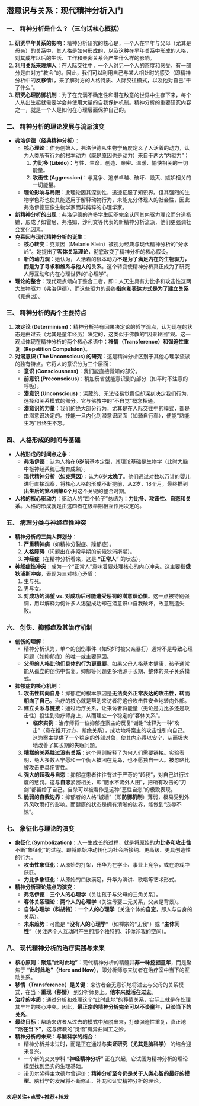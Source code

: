 ## 潜意识与关系：现代精神分析入门

### 一、 精神分析是什么？（三句话核心概括）
1.  **研究早年关系的影响**：精神分析研究的核心是，一个人在早年与父母（尤其是母亲）的关系中，其人格是如何形成的，以及这种在早年关系中形成的人格，对其成年以后的生活、工作和亲密关系会产生什么样的影响。
2.  **利用关系来理解人**：在人际交往中，一个人对另一个人的态度和感受，有一部分是由对方“教会”的。因此，我们可以利用自己与某人相处时的感受（即精神分析中的**反移情**），来了解对方的人格特质、人际交往模式，以及他对自己“干了什么”。
3.  **研究心理防御机制**：为了在充满不确定性和潜在敌意的世界中生存下来，每个人从出生起就需要学会并使用大量的自我保护机制。精神分析的重要研究内容之一，就是一个人是如何在心理层面保护自己的。

### 二、 精神分析的理论发展与流派演变
*   **弗洛伊德（经典精神分析）**：
    *   **核心理论**：作为创始人，弗洛伊德从生物学角度定义了人活着的动力，认为人类所有行为的根本动力（既是原因也是动力）来自于两大“内驱力”：
        1.  **力比多 (Libido)**：与性、生命、创造、亲密、温暖、愉快相关的一切能量。
        2.  **攻击性 (Aggression)**：与竞争、追求卓越、破坏、毁灭、嫉妒相关的一切能量。
    *   **理论影响与局限**：此理论因其深刻性，迅速征服了知识界。但其强烈的生物学色彩也使其能适用于解释动物行为，未能充分体现人的社会性，因此弗洛伊德更像生物学家而非纯粹的心理学家。
*   **新精神分析的出现**：弗洛伊德的许多学生因不完全认同其内驱力理论而分道扬镳，形成了如霍尼、弗洛姆、沙利文等代表的新精神分析流派，他们更强调社会文化因素。
*   **克莱因与现代精神分析的诞生**：
    *   **核心转变**：克莱因（Melanie Klein）被视为经典与现代精神分析的“分水岭”。她提出了**客体关系理论**，彻底改变了精神分析的核心假设。
    *   **新的动力观**：她认为，人活着的根本动力**不是为了满足内在的生物驱力，而是为了寻求和维系与他人的关系**。这个转变使精神分析真正成为了研究人际互动和内在心理世界的“心理学”。
*   **理论的整合**：现代观点倾向于整合二者，即：人天生具有力比多和攻击性这两大生物驱力（弗洛伊德），而这些驱力的最终**指向和表达方式是为了建立关系**（克莱因）。

### 三、 精神分析的两个主要特点
1.  **决定论 (Determinism)**：精神分析持有因果决定论的哲学观点，认为现在的状态是由过去（尤其是童年经历）决定的，这类似于佛教的“因果轮回”观。这一观点体现在精神分析的两个核心术语中：**移情（Transference）**和**强迫性重复（Repetition Compulsion）**。
2.  **对潜意识 (The Unconscious) 的研究**：这是精神分析区别于其他心理学流派的独有特点。它将人的意识分为三个层面：
    *   **意识 (Consciousness)**：我们能直接觉知的部分。
    *   **前意识 (Preconscious)**：稍加反省就能意识到的部分（如平时不注意的呼吸）。
    *   **潜意识 (Unconscious)**：深藏的、无法轻易觉察但却深刻决定我们行为、选择和关系模式的部分。它与佛教中的“不自觉”概念相通。
    *   **潜意识的力量**：我们的绝大部分行为，尤其是在人际交往中的模式，都是由潜意识决定的。技能一旦内化到潜意识层面（如骑自行车），便能“熟能生巧”且终生不忘。

### 四、 人格形成的时间与基础
*   **人格形成的时间点之争**：
    *   **弗洛伊德**：认为人格在**6岁前**基本定型，其理论基础是生物学（此时大脑中枢神经系统已发育成熟）。
    *   **现代精神分析（如克莱因）**：认为6岁**太晚了**。他们通过对数以万计的婴儿进行直接观察，将核心人格的形成不断提前，从2岁、18个月，最终推到**出生后的第4到第6个月**这个关键的整合时期。
*   **人格的核心驱动力**：驱动人的“四个轮子”总结为：**力比多、攻击性、自恋和关系**。人格的形成就是由这四者在极早期相互作用决定的。

### 五、 病理分类与神经症性冲突
*   **精神分析的三类人群划分**：
    1.  **严重精神病**（如精神分裂症、躁郁症）。
    2.  **人格障碍**（问题出在非常早期的前俄狄浦斯期）。
    3.  **神经症**（在精神分析看来，这是 **“正常人”** 的状态）。
*   **神经症性冲突**：成为一个“正常人”意味着要处理核心的内心冲突。这主要指**俄狄浦斯冲突**，表现为三对核心矛盾：
    1.  生与死。
    2.  男与女。
    3.  **对成功的渴望 vs. 对成功后可能遭受惩罚的潜意识恐惧**。这一点被特别强调，用以解释为何许多人渴望成功却在潜意识中自我破坏，故意制造失败。

### 六、 创伤、抑郁症及其治疗机制
*   **创伤的理解**：
    *   精神分析认为，单个的创伤事件（如5岁时被父亲暴打）通常不是导致心理问题（如抑郁症）的唯一或主要原因。
    *   **父母的人格比他们具体的行为更重要**。如果父母人格基本健康，孩子通常能从孤立的创伤中恢复。抑郁等问题更多地源于长期、整体的亲子关系模式。
*   **抑郁症的核心机制**：
    1.  **攻击性转向自身**：抑郁症的根本原因是**无法向外正常表达的攻击性，转而朝向了自己**。治疗的核心就是帮助来访者将这份攻击性安全地转向外部。
    2.  **建立关系与链接**：通过治疗关系，让来访者将能量（无论是力比多还是攻击性）投注到治疗师身上，从而建立一个稳定的“客体关系”。
        *   **临床实例**：治疗师将一位抑郁症案主的反复“谢谢”诠释为一种“攻击”（意在推开对方、断绝关系），成功地将案主的攻击性引向自己。这为案主提供了一个稳定的外部对象，使其内心得以安宁，从而极大地改善了其长期的失眠问题。
    3.  **糟糕的关系胜过没有关系**：这个原则解释了为何人们需要链接。实验表明，绝大多数人宁愿和一个仇人被困在荒岛，也不愿独自一人。被忽略比被攻击更具伤害性。
    4.  **强大的超我与自恋**：抑郁症患者往往有过于严苛的“超我”，对自己进行过度的惩罚。这与**自恋**紧密相关，即“肥水不流外人田”，把所有攻击的“刀剑”都留给了自己。自杀可以被看作是这种“恶性自恋”的极致表现。
    5.  **脆弱的自我边界**：抑郁者的人格“城墙”（即**防御机制**）薄弱，极易受到外界风吹雨打的影响。而健康的状态是拥有清晰的边界，能做到“宠辱不惊”。

### 七、 象征化与理论的演变
*   **象征化 (Symbolization)**：人一生成长的过程，就是将原始的**力比多和攻击性**不断“象征化”的过程。即将原始冲动转化为社会所接纳、更高级、更具创造性的行为。
    *   **攻击性象征化**：从原始的打架，升华为在学业、事业上竞争，或在游戏中获胜。
    *   **力比多象征化**：从原始的口欲满足，升华为演讲、歌唱等艺术形式。
*   **精神分析理论焦点的演变**：
    *   **弗洛伊德**：**三个人的心理学**（关注孩子与父母的三角关系）。
    *   **客体关系理论**：**两个人的心理学**（关注母婴二元关系，父亲是背景）。
    *   **自体心理学（科胡特）**：**一个人的心理学**（关注个体的**自恋**，即人与自身的关系）。
    *   **未来趋势**：可能是 **“没有人的心理学”**（如禅宗的“无我”）或 **“主体间性”**（关注两个人互动时产生的那个独特的、非你非我的空间）。

### 八、 现代精神分析的治疗实践与未来
*   **核心原则：聚焦“此时此地”**：现代精神分析的精髓**并非一味挖掘童年**，而是聚焦于 **“此时此地”（Here and Now）**，即分析师与来访者在治疗室中当下的互动关系。
*   **移情（Transference）是关键**：来访者会无意识地将过去与父母的关系模式，在当下**重现（移情）** 到分析师身上。**他本来就活在过去**。
*   **治疗的本质**：通过分析和处理这个“此时此地”的移情关系，实际上就是在处理其早年的核心冲突。因此，**最正宗的精神分析完全可以不谈童年，只谈当下的关系**。
*   **最终目标**：帮助来访者从过去的模式中解脱出来，打破强迫性重复，真正地 **“活在当下”**，这与佛教的“觉悟”有异曲同工之妙。
*   **精神分析的未来：与脑科学的结合**：
    *   精神分析并未过时，而是正在通过与**实证研究（尤其是脑科学）** 的结合迎来复兴。
    *   一个新的交叉学科 **“神经精神分析”** 正在兴起，它试图为精神分析的理论模型找到坚实的生理基础。
    *   诺贝尔奖得主坎德尔曾评价：**精神分析至今仍是关于人类心智的最好的模型**。脑科学的发展将不断修正、补充和证实精神分析的理论。
    
###

**欢迎关注+点赞+推荐+转发**